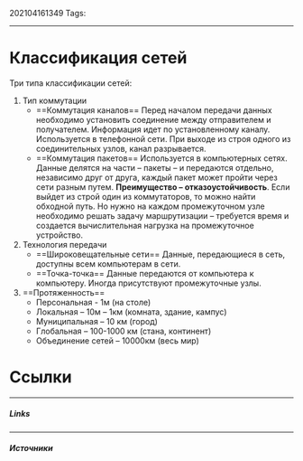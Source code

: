 202104161349
Tags:
___
# Классификация сетей           
           
Три типа классификации сетей:

1. Тип коммутации
	* ==Коммутация каналов==
			Перед началом передачи данных необходимо установить соединение между отправителем и получателем. Информация идет по установленному каналу. Используется в телефонной сети. При выходе из строя одного из соединительных узлов, канал разрывается.
	* ==Коммутация пакетов==
			Используется в компьютерных сетях.
			Данные делятся на части – пакеты – и передаются отдельно, независимо друг от друга, каждый пакет может пройти через сети разным путем.
			**Преимущество – отказоустойчивость**. Если выйдет из строй один из коммутаторов, то можно найти обходной путь. Но нужно на каждом промежуточном узле необходимо решать задачу маршрутизации – требуется время и создается вычислительная нагрузка на промежуточное устройство.
2. Технология передачи
	* ==Широковещательные сети==
			Данные, передающиеся в сеть, доступны всем компьютерам в сети.
	* ==Точка-точка==
			Данные передаются от компьютера к компьютеру. Иногда присутствуют промежуточные узлы.
3. ==Протяженность==
	* Персональная - 1м (на столе)
	* Локальная – 10м – 1км (комната, здание, кампус)
	* Муниципальная – 10 км (город)
	* Глобальная – 100-1000 км (стана, континент)
	* Объединение сетей – 10000км (весь мир)

# Ссылки
___
##### Links


---
##### Источники
